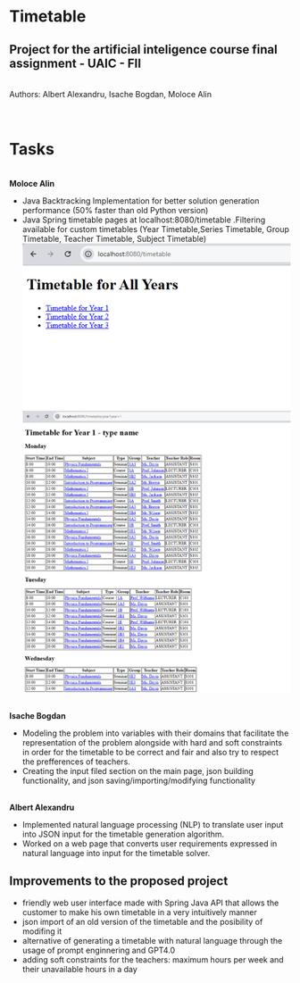 # Timetable
## Project for the artificial inteligence course final assignment - UAIC - FII 
<br>Authors:
Albert Alexandru, 
Isache Bogdan, 
Moloce Alin 
<br><br><br>
<h1>Tasks</h1>
<br><b>Moloce Alin</b> 

- Java Backtracking Implementation for better solution generation performance (50% faster than old Python version)
- Java Spring timetable pages at localhost:8080/timetable .Filtering available for custom timetables (Year Timetable,Series Timetable, Group Timetable, Teacher Timetable, Subject Timetable)
<br>![localhost:8080/timetable preview](https://github.com/Bobala22/Orarul/blob/main/links.png?raw=true)
![localhost:8080/timetable preview](https://github.com/Bobala22/Orarul/blob/main/year_1.png?raw=true)

 

<br><b>Isache Bogdan</b>

- Modeling the problem into variables with their domains that facilitate the representation of the problem alongside with hard and soft constraints in order for the timetable to be correct and fair and also try to respect the prefferences of teachers.
- Creating the input filed section on the main page, json building functionality, and json saving/importing/modifying functionality

<br><b>Albert Alexandru</b>

- Implemented natural language processing (NLP) to translate user input into JSON input for the timetable generation algorithm.
- Worked on a web page that converts user requirements expressed in natural language into input for the timetable solver.

<h2>Improvements to the proposed project</h2>

- friendly web user interface made with Spring Java API that allows the customer to make his own timetable in a very intuitively manner
- json import of an old version of the timetable and the posibility of modifing it
- alternative of generating a timetable with natural language through the usage of prompt enginnering and GPT4.0
- adding soft constraints for the teachers: maximum hours per week and their unavailable hours in a day
